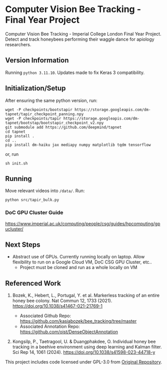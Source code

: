 # Computer Vision Bee Tracking - Final Year Project
Computer Vision Bee Tracking - Imperial College London Final Year Project. Detect and track honeybees performing their waggle dance for apiology researchers. 

## Version Information
Running `python 3.11.10`. Updates made to fix Keras 3 compatibility.

## Initialization/Setup
After ensuring the same python version, run:
```
wget -P checkpoints/bootstapir https://storage.googleapis.com/dm-tapnet/tapir_checkpoint_panning.npy
wget -P checkpoints/tapir https://storage.googleapis.com/dm-tapnet/bootstap/bootstapir_checkpoint_v2.npy
git submodule add https://github.com/deepmind/tapnet
cd tapnet
pip install .
cd ..
pip install dm-haiku jax mediapy numpy matplotlib tqdm tensorflow
```
or, run 
```
sh init.sh
```

## Running
Move relevant videos into `/data/`. Run:
```
python src/tapir_bulk.py
```

### DoC GPU Cluster Guide
https://www.imperial.ac.uk/computing/people/csg/guides/hpcomputing/gpucluster/

## Next Steps
- Abstract use of GPUs. Currently running locally on laptop. Allow flexibility to run on a Google Cloud VM, DoC CSG GPU Cluster, etc..
    - Project must be cloned and run as a whole locally on VM


## Referenced Work
1. Bozek, K., Hebert, L., Portugal, Y. et al. Markerless tracking of an entire honey bee colony. Nat Commun 12, 1733 (2021). https://doi.org/10.1038/s41467-021-21769-1
    
    - Associated Github Repo: https://github.com/kasiabozek/bee_tracking/tree/master
    - Associated Annotation Repo: https://github.com/oist/DenseObjectAnnotation


2. Kongsilp, P., Taetragool, U. & Duangphakdee, O. Individual honey bee tracking in a beehive environment using deep learning and Kalman filter. Sci Rep 14, 1061 (2024). https://doi.org/10.1038/s41598-023-44718-y


This project includes code licensed under GPL-3.0 from [Original Repository](https://github.com/username/repository).
